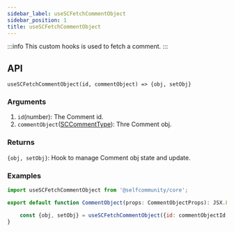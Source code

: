 ```yaml
---
sidebar_label: useSCFetchCommentObject
sidebar_position: 1
title: useSCFetchCommentObject
---
```


:::info
This custom hooks is used to fetch a comment.
:::

## API

`useSCFetchCommentObject(id, commentObject) => {obj, setObj}`

### Arguments

1. `id`(number): The Comment id.
2. `commentObject`([SCCommentType](../Types/comment)): Thre Comment obj.

### Returns

`{obj, setObj}`: Hook to manage Comment obj state and update.

### Examples

```jsx
import useSCFetchCommentObject from '@selfcommunity/core';

export default function CommentObject(props: CommentObjectProps): JSX.Element {

    const {obj, setObj} = useSCFetchCommentObject({id: commentObjectId, commentObject});
}
```